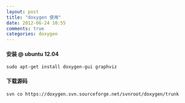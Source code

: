 ```yaml
---
layout: post
title: "doxygen 使用"
date: 2012-06-24 10:55
comments: true
categories: doxygen
---
```


#### 安装 @ ubuntu 12.04 ####
	sudo apt-get install doxygen-gui graphviz

#### 下载源码 ####
	svn co https://doxygen.svn.sourceforge.net/svnroot/doxygen/trunk

